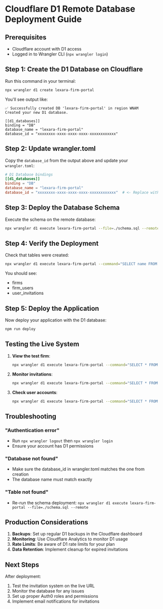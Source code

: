 # Cloudflare D1 Remote Database Deployment Guide

## Prerequisites
- Cloudflare account with D1 access
- Logged in to Wrangler CLI (`npx wrangler login`)

## Step 1: Create the D1 Database on Cloudflare

Run this command in your terminal:
```bash
npx wrangler d1 create lexara-firm-portal
```

You'll see output like:
```
✅ Successfully created DB 'lexara-firm-portal' in region WNAM
Created your new D1 database.

[[d1_databases]]
binding = "DB"
database_name = "lexara-firm-portal"
database_id = "xxxxxxxx-xxxx-xxxx-xxxx-xxxxxxxxxxxx"
```

## Step 2: Update wrangler.toml

Copy the `database_id` from the output above and update your `wrangler.toml`:

```toml
# D1 Database bindings
[[d1_databases]]
binding = "DB"
database_name = "lexara-firm-portal"
database_id = "xxxxxxxx-xxxx-xxxx-xxxx-xxxxxxxxxxxx"  # <- Replace with your actual ID
```

## Step 3: Deploy the Database Schema

Execute the schema on the remote database:
```bash
npx wrangler d1 execute lexara-firm-portal --file=./schema.sql --remote
```

## Step 4: Verify the Deployment

Check that tables were created:
```bash
npx wrangler d1 execute lexara-firm-portal --command="SELECT name FROM sqlite_master WHERE type='table';" --remote
```

You should see:
- firms
- firm_users
- user_invitations

## Step 5: Deploy the Application

Now deploy your application with the D1 database:
```bash
npm run deploy
```

## Testing the Live System

1. **View the test firm**:
   ```bash
   npx wrangler d1 execute lexara-firm-portal --command="SELECT * FROM firms;" --remote
   ```

2. **Monitor invitations**:
   ```bash
   npx wrangler d1 execute lexara-firm-portal --command="SELECT * FROM user_invitations;" --remote
   ```

3. **Check user accounts**:
   ```bash
   npx wrangler d1 execute lexara-firm-portal --command="SELECT * FROM firm_users;" --remote
   ```

## Troubleshooting

### "Authentication error"
- Run `npx wrangler logout` then `npx wrangler login`
- Ensure your account has D1 permissions

### "Database not found"
- Make sure the database_id in wrangler.toml matches the one from creation
- The database name must match exactly

### "Table not found"
- Re-run the schema deployment: `npx wrangler d1 execute lexara-firm-portal --file=./schema.sql --remote`

## Production Considerations

1. **Backups**: Set up regular D1 backups in the Cloudflare dashboard
2. **Monitoring**: Use Cloudflare Analytics to monitor D1 usage
3. **Rate Limits**: Be aware of D1 rate limits for your plan
4. **Data Retention**: Implement cleanup for expired invitations

## Next Steps

After deployment:
1. Test the invitation system on the live URL
2. Monitor the database for any issues
3. Set up proper Auth0 roles and permissions
4. Implement email notifications for invitations